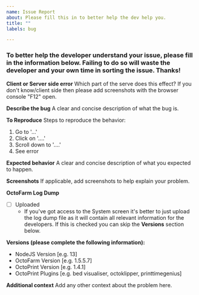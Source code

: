 ```yaml
---
name: Issue Report
about: Please fill this in to better help the dev help you.
title: ""
labels: bug

---
```

### To better help the developer understand your issue, please fill in the information below. Failing to do so will waste the developer and your own time in sorting the issue. Thanks!

**Client or Server side error**
Which part of the serve does this effect? If you don't know/client side then please add screenshots with the browser console "F12" open.

**Describe the bug**
A clear and concise description of what the bug is.

**To Reproduce**
Steps to reproduce the behavior:
1. Go to '...'
2. Click on '....'
3. Scroll down to '....'
4. See error

**Expected behavior**
A clear and concise description of what you expected to happen.

**Screenshots**
If applicable, add screenshots to help explain your problem.

**OctoFarm Log Dump**
 - [ ] Uploaded
    - If you've got access to the System screen it's better to just upload the log dump file as it will
      contain all relevant information for the developers. If this is checked you can skip the **Versions** section below.

**Versions (please complete the following information):**
- NodeJS Version [e.g. 13]
- OctoFarm Version [e.g. 1.5.5.7]
- OctoPrint Version [e.g. 1.4.1]
- OctoPrint Plugins [e.g. bed visualiser, octoklipper, printtimegenius]

**Additional context**
Add any other context about the problem here.
